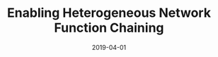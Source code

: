 ---
title: "Enabling Heterogeneous Network Function Chaining"
authors:
- Lin Cui
- Fung Po Tso
- Song Guo
- Weijia Jia
- Kaimin Wei
- Wei Zhao

date: "2019-04-01"
doi: ""

# Publication type.
# 1 = Conference paper; 2 = Journal article;
# 3 = Preprint Paper; 4 = Report; 5 = Book; 6 = Book section;
# 7 = Thesis; 8 = Patent
publication_types: ["2"]

# Publication name and optional abbreviated publication name.
publication: "*IEEE Transactions on Parallel and Distributed Systems*"
publication_short: "TPDS"

url_pdf: https://ieeexplore.ieee.org/abstract/document/8470961
# url_code: ''
# url_dataset: ''
# url_poster: ''
# url_project: ''
# url_slides: ''
# url_video: ''

---